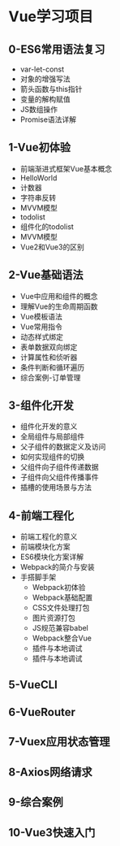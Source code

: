 #  Vue学习项目
## 0-ES6常用语法复习
- var-let-const
- 对象的增强写法
- 箭头函数与this指针
- 变量的解构赋值
- JS数组操作
- Promise语法详解
  
## 1-Vue初体验
- 前端渐进式框架Vue基本概念
- HelloWorld
- 计数器
- 字符串反转
- MVVM模型
- todolist
- 组件化的todolist
- MVVM模型
- Vue2和Vue3的区别
  
## 2-Vue基础语法
- Vue中应用和组件的概念
- 理解Vue的生命周期函数
- Vue模板语法
- Vue常用指令
- 动态样式绑定
- 表单数据双向绑定
- 计算属性和侦听器
- 条件判断和循环遍历
- 综合案例-订单管理
  
## 3-组件化开发
- 组件化开发的意义
- 全局组件与局部组件
- 父子组件的数据定义及访问
- 如何实现组件的切换
- 父组件向子组件传递数据
- 子组件向父组件传播事件
- 插槽的使用场景与方法

## 4-前端工程化
- 前端工程化的意义
- 前端模块化方案
- ES6模块化方案详解
- Webpack的简介与安装
- 手搭脚手架
  - Webpack初体验
  - Webpack基础配置
  - CSS文件处理打包
  - 图片资源打包
  - JS规范兼容babel
  - Webpack整合Vue
  - 插件与本地调试
  - 插件与本地调试

## 5-VueCLI
## 6-VueRouter
## 7-Vuex应用状态管理
## 8-Axios网络请求
## 9-综合案例
## 10-Vue3快速入门



